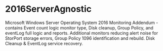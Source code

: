 # 2016ServerAgnostic
Microsoft Windows Server Operating System 2016 Monitoring Addendum - contains Event count logic monitor type, Disk cleanup, Group Policy, and eventLog full logic and reports.  Additional monitors reducing alert noise for StorPort storage errors, Group Policy 1096 identification and rebuild.  Disk Cleanup &amp; EventLog service recovery.
